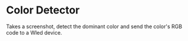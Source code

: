 # Color Detector

Takes a screenshot, detect the dominant color and send the color's RGB code to a Wled device.  

